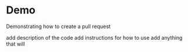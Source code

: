 # Demo
Demonstrating how to create a pull request

add description of the code 
add instructions for how to use
add anything that will 
